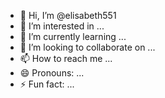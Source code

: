 - 👋 Hi, I’m @elisabeth551
- 👀 I’m interested in ...
- 🌱 I’m currently learning ...
- 💞️ I’m looking to collaborate on ...
- 📫 How to reach me ...
- 😄 Pronouns: ...
- ⚡ Fun fact: ...

<!---
elisabeth551/elisabeth551 is a ✨ special ✨ repository because its `README.md` (this file) appears on your GitHub profile.
You can click the Preview link to take a look at your changes.
--->
